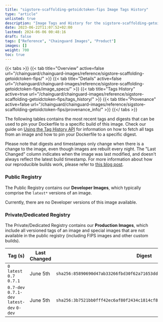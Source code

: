 ```yaml
---
title: "sigstore-scaffolding-getoidctoken-fips Image Tags History"
type: "article"
unlisted: true
description: "Image Tags and History for the sigstore-scaffolding-getoidctoken-fips Chainguard Image"
date: 2023-06-22T11:07:52+02:00
lastmod: 2024-06-06 00:48:16
draft: false
tags: ["Reference", "Chainguard Images", "Product"]
images: []
weight: 700
toc: true
---
```


{{< tabs >}}
{{< tab title="Overview" active=false url="/chainguard/chainguard-images/reference/sigstore-scaffolding-getoidctoken-fips/" >}}
{{< tab title="Details" active=false url="/chainguard/chainguard-images/reference/sigstore-scaffolding-getoidctoken-fips/image_specs/" >}}
{{< tab title="Tags History" active=true url="/chainguard/chainguard-images/reference/sigstore-scaffolding-getoidctoken-fips/tags_history/" >}}
{{< tab title="Provenance" active=false url="/chainguard/chainguard-images/reference/sigstore-scaffolding-getoidctoken-fips/provenance_info/" >}}
{{</ tabs >}}

The following tables contains the most recent tags and digests that can be used to pin your Dockerfile to a specific build of this image. Check our guide on [Using the Tag History API](/chainguard/chainguard-images/using-the-tag-history-api/) for information on how to fetch all tags from an image and how to pin your Dockerfile to a specific digest.

Please note that digests and timestamps only change when there is a change to the image, even though images are rebuilt every night. The "Last Changed" column indicates when the image was last modified, and doesn't always reflect the latest build timestamp. For more information about how our reproducible builds work, please refer to [this blog post](https://www.chainguard.dev/unchained/reproducing-chainguards-reproducible-image-builds).

### Public Registry
The Public Registry contains our **Developer Images**, which typically comprise the `latest*` versions of an image.

Currently, there are no Developer versions of this image available.

### Private/Dedicated Registry
The Private/Dedicated Registry contains our **Production Images**, which include all versioned tags of an image and special images that are not available in the public registry (including FIPS images and other custom builds).

| Tag (s)                                     | Last Changed | Digest                                                                    |
|---------------------------------------------|--------------|---------------------------------------------------------------------------|
|  `0` `latest` `0.7` `0.7.1`                 | June 5th     | `sha256:85890690d47ab33266fbd30f62a71653dd653b958eb690840bb8d7dd4e309bd2` |
|  `0.7-dev` `0.7.1-dev` `latest-dev` `0-dev` | June 5th     | `sha256:3b7521bb0fff42ec6af80f2434c1814cf8c5ac2ead7bd89bbdf0704cfbd38c22` |

